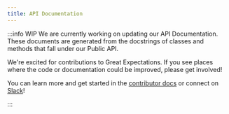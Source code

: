 ```yaml
---
title: API Documentation
---
```


:::info WIP
We are currently working on updating our API Documentation.  These documents are generated from the docstrings of classes and methods that fall under our Public API.

We're excited for contributions to Great Expectations. If you see places where the code or documentation could be improved, please get involved!

You can learn more and get started in the [contributor docs](https://docs.greatexpectations.io/docs/contributing/contributing) or connect on [Slack](https://greatexpectations.io/slack)!

:::


